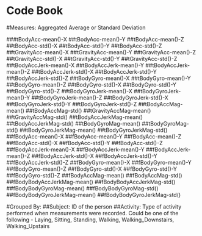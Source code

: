 Code Book
========================================================

#Measures: Aggregated Average or Standard Deviation 

###tBodyAcc-mean()-X
##tBodyAcc-mean()-Y
##tBodyAcc-mean()-Z
##tBodyAcc-std()-X
##tBodyAcc-std()-Y
##tBodyAcc-std()-Z
##tGravityAcc-mean()-X
##tGravityAcc-mean()-Y
##tGravityAcc-mean()-Z
##tGravityAcc-std()-X
##tGravityAcc-std()-Y
##tGravityAcc-std()-Z
##tBodyAccJerk-mean()-X
##tBodyAccJerk-mean()-Y
##tBodyAccJerk-mean()-Z
##tBodyAccJerk-std()-X
##tBodyAccJerk-std()-Y
##tBodyAccJerk-std()-Z
##tBodyGyro-mean()-X
##tBodyGyro-mean()-Y
##tBodyGyro-mean()-Z
##tBodyGyro-std()-X
##tBodyGyro-std()-Y
##tBodyGyro-std()-Z
##tBodyGyroJerk-mean()-X
##tBodyGyroJerk-mean()-Y
##tBodyGyroJerk-mean()-Z
##tBodyGyroJerk-std()-X
##tBodyGyroJerk-std()-Y
##tBodyGyroJerk-std()-Z
##tBodyAccMag-mean()
##tBodyAccMag-std()
##tGravityAccMag-mean()
##tGravityAccMag-std()
##tBodyAccJerkMag-mean()
##tBodyAccJerkMag-std()
##tBodyGyroMag-mean()
##tBodyGyroMag-std()
##tBodyGyroJerkMag-mean()
##tBodyGyroJerkMag-std()
##fBodyAcc-mean()-X
##fBodyAcc-mean()-Y
##fBodyAcc-mean()-Z
##fBodyAcc-std()-X
##fBodyAcc-std()-Y
##fBodyAcc-std()-Z
##fBodyAccJerk-mean()-X
##fBodyAccJerk-mean()-Y
##fBodyAccJerk-mean()-Z
##fBodyAccJerk-std()-X
##fBodyAccJerk-std()-Y
##fBodyAccJerk-std()-Z
##fBodyGyro-mean()-X
##fBodyGyro-mean()-Y
##fBodyGyro-mean()-Z
##fBodyGyro-std()-X
##fBodyGyro-std()-Y
##fBodyGyro-std()-Z
##fBodyAccMag-mean()
##fBodyAccMag-std()
##fBodyBodyAccJerkMag-mean()
##fBodyBodyAccJerkMag-std()
##fBodyBodyGyroMag-mean()
##fBodyBodyGyroMag-std()
##fBodyBodyGyroJerkMag-mean()
##fBodyBodyGyroJerkMag-std()

#Grouped By:
##Subject: ID of the person
##Activity: Type of activity performed when measurements were recorded. Could be one of the following - Laying, Sitting, Standing, Walking, Walking_Downstairs, Walking_Upstairs

